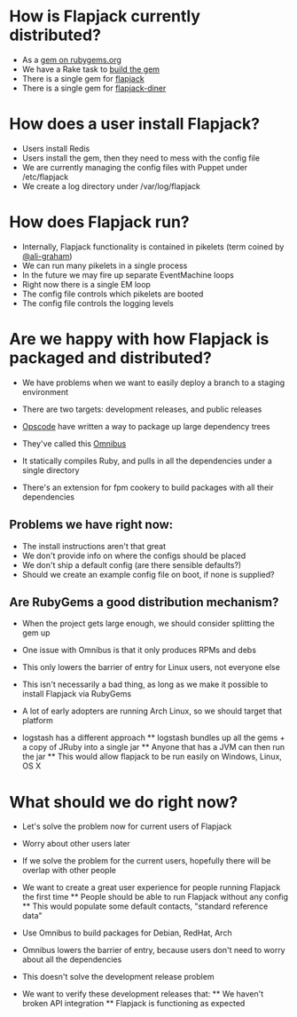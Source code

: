 # How is Flapjack currently distributed?

* As a [gem on rubygems.org](https://rubygems.org/gems/flapjack)
* We have a Rake task to [build the gem](https://github.com/flpjck/flapjack/wiki/DEVELOPING#releasing)
* There is a single gem for [flapjack](https://rubygems.org/gems/flapjack)
* There is a single gem for [flapjack-diner](https://rubygems.org/gems/flapjack-diner)

# How does a user install Flapjack?

* Users install Redis
* Users install the gem, then they need to mess with the config file
* We are currently managing the config files with Puppet under /etc/flapjack
* We create a log directory under /var/log/flapjack

# How does Flapjack run?

* Internally, Flapjack functionality is contained in pikelets (term coined by [@ali-graham](http://github.com/ali-graham)\)
* We can run many pikelets in a single process
* In the future we may fire up separate EventMachine loops
* Right now there is a single EM loop
* The config file controls which pikelets are booted
* The config file controls the logging levels

# Are we happy with how Flapjack is packaged and distributed?

* We have problems when we want to easily deploy a branch to a staging environment
* There are two targets: development releases, and public releases

* [Opscode](http://opscode.com) have written a way to package up large dependency trees
* They've called this [Omnibus](https://github.com/opscode/omnibus)
* It statically compiles Ruby, and pulls in all the dependencies under a single directory
* There's an extension for fpm cookery to build packages with all their dependencies

## Problems we have right now:

* The install instructions aren't that great
* We don't provide info on where the configs should be placed
* We don't ship a default config (are there sensible defaults?)
* Should we create an example config file on boot, if none is supplied?

## Are RubyGems a good distribution mechanism?

* When the project gets large enough, we should consider splitting the gem up
* One issue with Omnibus is that it only produces RPMs and debs
* This only lowers the barrier of entry for Linux users, not everyone else
* This isn't necessarily a bad thing, as long as we make it possible to install Flapjack via RubyGems
* A lot of early adopters are running Arch Linux, so we should target that platform

* logstash has a different approach
** logstash bundles up all the gems + a copy of JRuby into a single jar
** Anyone that has a JVM can then run the jar
** This would allow flapjack to be run easily on Windows, Linux, OS X

# What should we do right now?

* Let's solve the problem now for current users of Flapjack
* Worry about other users later
* If we solve the problem for the current users, hopefully there will be overlap with other people
* We want to create a great user experience for people running Flapjack the first time
** People should be able to run Flapjack without any config
** This would populate some default contacts, "standard reference data"
* Use Omnibus to build packages for Debian, RedHat, Arch 
* Omnibus lowers the barrier of entry, because users don't need to worry about all the dependencies

* This doesn't solve the development release problem
* We want to verify these development releases that:
** We haven't broken API integration
** Flapjack is functioning as expected


